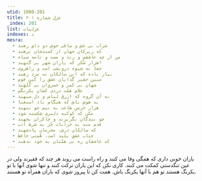 ```yaml
---
utid: 1000-201
title: غزل شماره ۲۰۱
_index: 201
list: غزلیات
indexes: د
mesra:
  - شراب بی غش و ساقی خوش دو دامِ رهند
  - که زیرکان جهان از کمندشان نرهند
  - من ار چه عاشقم و رند و مست و نامه سیاه
  - هزار شُکر که یاران شهر بی گنهند!
  - جفا نه شیوه درویشی است و راهروی
  - بیار باده که این سالکان نه مرد رهند
  - مبین حقیر گدایان عشق را کین قوم
  - شهان بی کمر و خسروان بی کُلَهَند
  - غلام همّت دردی کشان یکرنگم
  - نه آن گروه که ازرق لباس و دل سیهند
  - به هوش باش که هنگام باد استغنا
  - هزار خرمن طاعت به نیم جو ننهند
  - مکن که کوکبه دلبری شکسته شود
  - چو بندگان بگریزند و چاکران بجهند
  - قدم منه به خرابات جُز به شرط ادب
  - که سالکان درش، محرمان پادشهند
  - جناب عشق بلند است، هّمتی حافظ
  - که عاشقان ره بی همّتان به خود ندهند
---
```

یاران خوبی داری که همگی وفا می کنند و راه راست می روند هر چند که فقیرند ولی در عین تنگدستی کمکت می کنند. کاری نکن که این یاران ترکت کنند و تنها شوی آنها با تو یکرنگ هستند تو هم با آنها یکرنگ باش. همت کن تا پیروز شوی که یاران همراه تو هستند.
